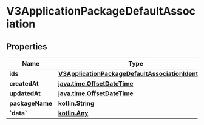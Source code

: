 
# V3ApplicationPackageDefaultAssociation

## Properties
Name | Type | Description | Notes
------------ | ------------- | ------------- | -------------
**ids** | [**V3ApplicationPackageDefaultAssociationIdentifiers**](V3ApplicationPackageDefaultAssociationIdentifiers.md) |  |  [optional]
**createdAt** | [**java.time.OffsetDateTime**](java.time.OffsetDateTime.md) |  |  [optional]
**updatedAt** | [**java.time.OffsetDateTime**](java.time.OffsetDateTime.md) |  |  [optional]
**packageName** | **kotlin.String** |  |  [optional]
**&#x60;data&#x60;** | [**kotlin.Any**](.md) |  |  [optional]



